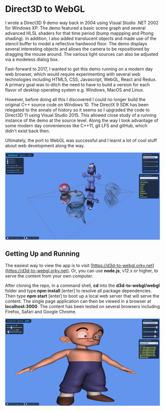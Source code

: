 # Direct3D to WebGL
I wrote a Direct3D 9 demo way back in 2004 using Visual Studio .NET 2002 for Windows XP. The demo featured a basic scene graph and several advanced HLSL shaders for that time period (bump mappping and Phong shading). In addition, I also added translucent objects and made use of the stencil buffer to model a reflective hardwood floor. The demo displays several interesting objects and allows the camera to be repositioned by dragging the mouse around. The various light sources can also be adjusted via a modeless dialog box.

Fast-forward to 2017, I wanted to get this demo running on a modern day web browser, which would require experimenting with several web technologies including HTML5, CSS, Javascript, WebGL, React and Redux. A primary goal was to ditch the need to have to build a version for each flavor of desktop operating system e.g. Windows, MacOS and Linux.

However, before doing all this I discovered I could no longer build the original C++ source code on Windows 10. The DirectX 9 SDK has been relegated to the annals of history so it seems so I upgraded the code to Direct3D 11 using Visual Studio 2015. This allowed close study of a running instance of the demo at the source level. Along the way I took advantage of some modern day conveniences like C++11, git LFS and gitHub, which didn't exist back then.

Ultimately, the port to WebGL was successful and I learnt a lot of cool stuff about web development along the way.

![hardwood screenshot](./screenshots/hardwood.png)

## Getting Up and Running

The easiest way to view the app is to visit [https://d3d-to-webgl.orky.net](https://d3d-to-webgl.orky.net). Or, you can use **node.js**, v12.x or higher, to serve the content from your own computer.

After cloning the repo, in a command shell, **cd** into the **d3d-to-webgl/webgl** folder and type **npm install** [enter] to resolve all package dependencies. Then type **npm start** [enter] to boot up a local web server that will serve the content. The single page application can then be viewed in a browser at **localhost:3000**. The content has been tested on several browsers including Firefox, Safari and Google Chrome.

![goku screenshot](./screenshots/goku.png)
